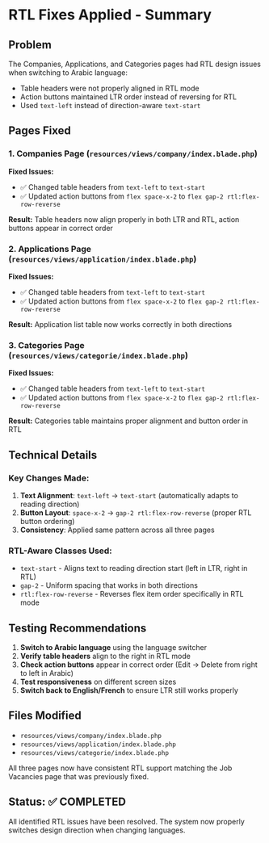 # RTL Fixes Applied - Summary

## Problem
The Companies, Applications, and Categories pages had RTL design issues when switching to Arabic language:
- Table headers were not properly aligned in RTL mode
- Action buttons maintained LTR order instead of reversing for RTL
- Used `text-left` instead of direction-aware `text-start`

## Pages Fixed

### 1. Companies Page (`resources/views/company/index.blade.php`)
**Fixed Issues:**
- ✅ Changed table headers from `text-left` to `text-start` 
- ✅ Updated action buttons from `flex space-x-2` to `flex gap-2 rtl:flex-row-reverse`

**Result:** Table headers now align properly in both LTR and RTL, action buttons appear in correct order

### 2. Applications Page (`resources/views/application/index.blade.php`)
**Fixed Issues:**
- ✅ Changed table headers from `text-left` to `text-start`
- ✅ Updated action buttons from `flex space-x-2` to `flex gap-2 rtl:flex-row-reverse`

**Result:** Application list table now works correctly in both directions

### 3. Categories Page (`resources/views/categorie/index.blade.php`)
**Fixed Issues:**
- ✅ Changed table headers from `text-left` to `text-start`
- ✅ Updated action buttons from `flex space-x-2` to `flex gap-2 rtl:flex-row-reverse`

**Result:** Categories table maintains proper alignment and button order in RTL

## Technical Details

### Key Changes Made:
1. **Text Alignment**: `text-left` → `text-start` (automatically adapts to reading direction)
2. **Button Layout**: `space-x-2` → `gap-2 rtl:flex-row-reverse` (proper RTL button ordering)
3. **Consistency**: Applied same pattern across all three pages

### RTL-Aware Classes Used:
- `text-start` - Aligns text to reading direction start (left in LTR, right in RTL)
- `gap-2` - Uniform spacing that works in both directions
- `rtl:flex-row-reverse` - Reverses flex item order specifically in RTL mode

## Testing Recommendations

1. **Switch to Arabic language** using the language switcher
2. **Verify table headers** align to the right in RTL mode
3. **Check action buttons** appear in correct order (Edit → Delete from right to left in Arabic)
4. **Test responsiveness** on different screen sizes
5. **Switch back to English/French** to ensure LTR still works properly

## Files Modified
- `resources/views/company/index.blade.php`
- `resources/views/application/index.blade.php` 
- `resources/views/categorie/index.blade.php`

All three pages now have consistent RTL support matching the Job Vacancies page that was previously fixed.

## Status: ✅ COMPLETED
All identified RTL issues have been resolved. The system now properly switches design direction when changing languages.